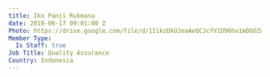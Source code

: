 ```yaml
---
title: Iko Panji Rukmana
date: 2019-06-17 09:01:00 Z
Photo: https://drive.google.com/file/d/1IikzDkUJeaAeQCJcYV1D96ho1mDGOZu9/view
Member Type:
  Is Staff: true
Job Title: Quality Assurance
Country: Indonesia
---
```


